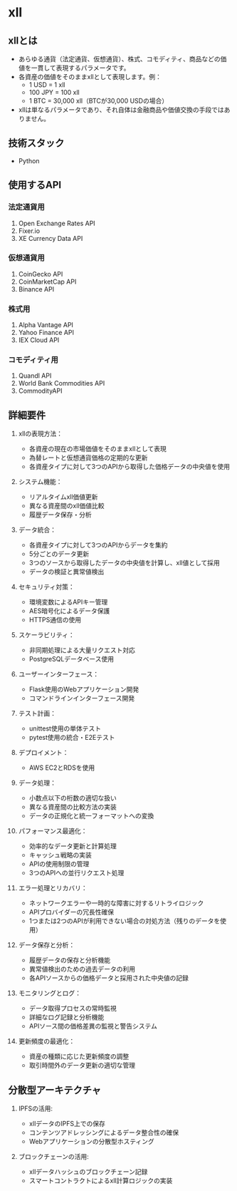 # xll

## xllとは

- あらゆる通貨（法定通貨、仮想通貨）、株式、コモディティ、商品などの価値を一貫して表現するパラメータです。
- 各資産の価値をそのままxllとして表現します。例：
  - 1 USD = 1 xll
  - 100 JPY = 100 xll
  - 1 BTC = 30,000 xll（BTCが30,000 USDの場合）
- xllは単なるパラメータであり、それ自体は金融商品や価値交換の手段ではありません。

## 技術スタック

- Python

## 使用するAPI

### 法定通貨用
1. Open Exchange Rates API
2. Fixer.io
3. XE Currency Data API

### 仮想通貨用
1. CoinGecko API
2. CoinMarketCap API
3. Binance API

### 株式用
1. Alpha Vantage API
2. Yahoo Finance API
3. IEX Cloud API

### コモディティ用
1. Quandl API
2. World Bank Commodities API
3. CommodityAPI

## 詳細要件

1. xllの表現方法：
   - 各資産の現在の市場価値をそのままxllとして表現
   - 為替レートと仮想通貨価格の定期的な更新
   - 各資産タイプに対して3つのAPIから取得した価格データの中央値を使用

2. システム機能：
   - リアルタイムxll価値更新
   - 異なる資産間のxll価値比較
   - 履歴データ保存・分析

3. データ統合：
   - 各資産タイプに対して3つのAPIからデータを集約
   - 5分ごとのデータ更新
   - 3つのソースから取得したデータの中央値を計算し、xll値として採用
   - データの検証と異常値検出

4. セキュリティ対策：
   - 環境変数によるAPIキー管理
   - AES暗号化によるデータ保護
   - HTTPS通信の使用

5. スケーラビリティ：
   - 非同期処理による大量リクエスト対応
   - PostgreSQLデータベース使用

6. ユーザーインターフェース：
   - Flask使用のWebアプリケーション開発
   - コマンドラインインターフェース開発

7. テスト計画：
   - unittest使用の単体テスト
   - pytest使用の統合・E2Eテスト

8. デプロイメント：
   - AWS EC2とRDSを使用

9. データ処理：
   - 小数点以下の桁数の適切な扱い
   - 異なる資産間の比較方法の実装
   - データの正規化と統一フォーマットへの変換

10. パフォーマンス最適化：
    - 効率的なデータ更新と計算処理
    - キャッシュ戦略の実装
    - APIの使用制限の管理
    - 3つのAPIへの並行リクエスト処理

11. エラー処理とリカバリ：
    - ネットワークエラーや一時的な障害に対するリトライロジック
    - APIプロバイダーの冗長性確保
    - 1つまたは2つのAPIが利用できない場合の対処方法（残りのデータを使用）

12. データ保存と分析：
    - 履歴データの保存と分析機能
    - 異常値検出のための過去データの利用
    - 各APIソースからの価格データと採用された中央値の記録

13. モニタリングとログ：
    - データ取得プロセスの常時監視
    - 詳細なログ記録と分析機能
    - APIソース間の価格差異の監視と警告システム

14. 更新頻度の最適化：
    - 資産の種類に応じた更新頻度の調整
    - 取引時間外のデータ更新の適切な管理

## 分散型アーキテクチャ

1. IPFSの活用:
   - xllデータのIPFS上での保存
   - コンテンツアドレッシングによるデータ整合性の確保
   - Webアプリケーションの分散型ホスティング

2. ブロックチェーンの活用:
   - xllデータハッシュのブロックチェーン記録
   - スマートコントラクトによるxll計算ロジックの実装
